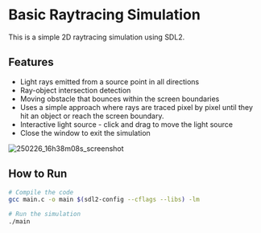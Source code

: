 # Basic Raytracing Simulation

This is a simple 2D raytracing simulation using SDL2.

## Features
- Light rays emitted from a source point in all directions
- Ray-object intersection detection
- Moving obstacle that bounces within the screen boundaries
- Uses a simple approach where rays are traced pixel by pixel until they hit an object or reach the screen boundary.
- Interactive light source - click and drag to move the light source 
- Close the window to exit the simulation 

![250226_16h38m08s_screenshot](https://github.com/user-attachments/assets/c6e6faaf-4cb2-4730-8fdc-a36c28981373)


## How to Run
```bash
# Compile the code
gcc main.c -o main $(sdl2-config --cflags --libs) -lm

# Run the simulation
./main
